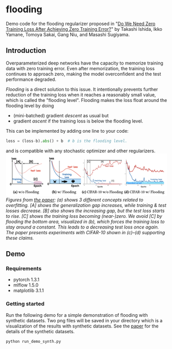 # flooding
Demo code for the flooding regularizer proposed in "[Do We Need Zero Training Loss After Achieving Zero Training Error?](https://arxiv.org/abs/2002.08709)" by Takashi Ishida, Ikko Yamane, Tomoya Sakai, Gang Niu, and Masashi Sugiyama.

## Introduction

Overparameterized deep networks have the capacity to memorize training data with zero training error.
Even after memorization, the training loss continues to approach zero, making the model overconfident and the test performance degraded.

*Flooding* is a direct solution to this issue.
It intentionally prevents further reduction of the training loss when it reaches a reasonably small value, which is called the "flooding level".
Flooding makes the loss float around the flooding level by doing
- (mini-batched) gradient *descent* as usual but
- gradient *ascent* if the training loss is below the flooding level.

This can be implemented by adding one line to your code:
```python
loss = (loss-b).abs() + b  # b is the flooding level.
```
and is compatible with any stochastic optimizer and other regularizers.
![](fig1.png)
*Figures from [the paper](https://arxiv.org/abs/2002.08709): (a) shows 3 different concepts related to overfitting. [A] shows the generalization gap increases, while training & test losses decrease. [B] also shows the increasing gap, but the test loss starts to rise. [C] shows the training loss becoming (near-)zero. We avoid [C] by flooding the bottom area, visualized in (b), which forces the training loss to stay around a constant. This leads to a decreasing test loss once again. The paper presents experiments with CIFAR-10 shown in (c)–(d) supporting these claims.*

## Demo

### Requirements
- pytorch 1.3.1
- mlflow 1.5.0
- matplotlib 3.1.1

### Getting started
Run the following demo for a simple demonstration of flooding with synthetic datasets.
Two png files will be saved in your directory which is a visualization of the results with synthetic datasets.
See the [paper](https://arxiv.org/abs/2002.08709) for the details of the synthetic datasets.

```bash
python run_demo_synth.py
```

